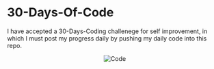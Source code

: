 # 30-Days-Of-Code
I have accepted a 30-Days-Coding challenege for self improvement, in which I must post my progress daily by pushing my daily code into this repo.

<p align="center">
    <img src="30Days_Of_Code.png" alt="Code" />
</p>
